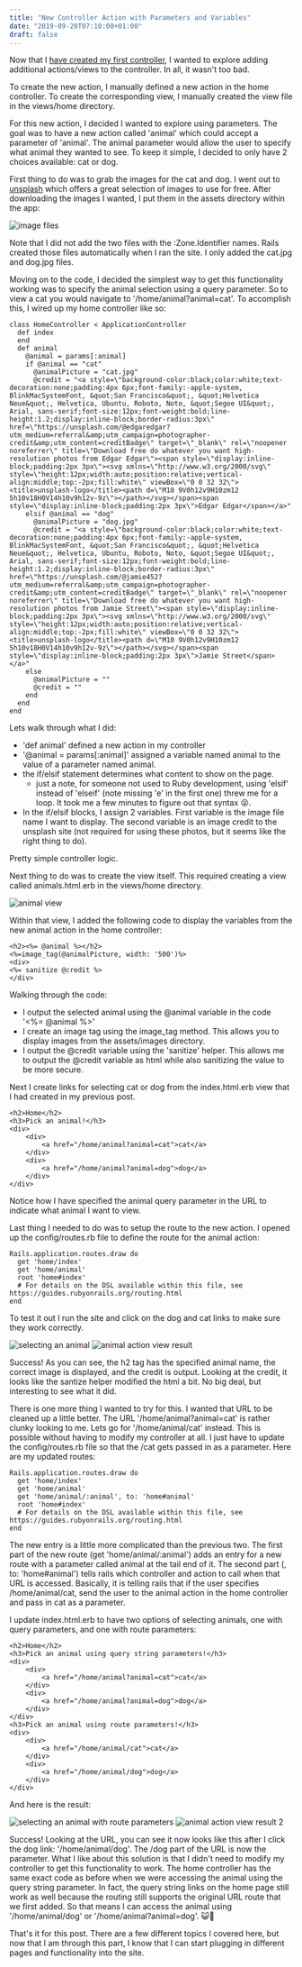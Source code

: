 ```yaml
---
title: "New Controller Action with Parameters and Variables"
date: "2019-09-20T07:10:00+01:00"
draft: false
---
```


Now that I [have created my first controller](/blog/FirstControllerInRails), I wanted to explore adding additional actions/views to the controller. In all, it wasn't too bad.

To create the new action, I manually defined a new action in the home controller. To create the corresponding view, I manually created the view file in the views/home directory. 

For this new action, I decided I wanted to explore using parameters. The goal was to have a new action called 'animal' which could accept a parameter of 'animal'. The animal parameter would allow the user to specify what animal they wanted to see. To keep it simple, I decided to only have 2 choices available: cat or dog.

First thing to do was to grab the images for the cat and dog. I went out to <a href="https://unsplash.com" target="_blank">unsplash</a> which offers a great selection of images to use for free. After downloading the images I wanted, I put them in the assets directory within the app:

![image files](/images/assetsimages.png)

Note that I did not add the two files with the :Zone.Identifier names. Rails created those files automatically when I ran the site. I only added the cat.jpg and dog.jpg files.

Moving on to the code, I decided the simplest way to get this functionality working was to specify the animal selection using a query parameter. So to view a cat you would navigate to '/home/animal?animal=cat'. To accomplish this, I wired up my home controller like so:

```
class HomeController < ApplicationController
  def index
  end
  def animal
    @animal = params[:animal]
    if @animal == "cat"
      @animalPicture = "cat.jpg"
      @credit = "<a style=\"background-color:black;color:white;text-decoration:none;padding:4px 6px;font-family:-apple-system, BlinkMacSystemFont, &quot;San Francisco&quot;, &quot;Helvetica Neue&quot;, Helvetica, Ubuntu, Roboto, Noto, &quot;Segoe UI&quot;, Arial, sans-serif;font-size:12px;font-weight:bold;line-height:1.2;display:inline-block;border-radius:3px\" href=\"https://unsplash.com/@edgaredgar?utm_medium=referral&amp;utm_campaign=photographer-credit&amp;utm_content=creditBadge\" target=\"_blank\" rel=\"noopener noreferrer\" title=\"Download free do whatever you want high-resolution photos from Edgar Edgar\"><span style=\"display:inline-block;padding:2px 3px\"><svg xmlns=\"http://www.w3.org/2000/svg\" style=\"height:12px;width:auto;position:relative;vertical-align:middle;top:-2px;fill:white\" viewBox=\"0 0 32 32\"><title>unsplash-logo</title><path d=\"M10 9V0h12v9H10zm12 5h10v18H0V14h10v9h12v-9z\"></path></svg></span><span style=\"display:inline-block;padding:2px 3px\">Edgar Edgar</span></a>"  
    elsif @animal == "dog"
      @animalPicture = "dog.jpg"
      @credit = "<a style=\"background-color:black;color:white;text-decoration:none;padding:4px 6px;font-family:-apple-system, BlinkMacSystemFont, &quot;San Francisco&quot;, &quot;Helvetica Neue&quot;, Helvetica, Ubuntu, Roboto, Noto, &quot;Segoe UI&quot;, Arial, sans-serif;font-size:12px;font-weight:bold;line-height:1.2;display:inline-block;border-radius:3px\" href=\"https://unsplash.com/@jamie452?utm_medium=referral&amp;utm_campaign=photographer-credit&amp;utm_content=creditBadge\" target=\"_blank\" rel=\"noopener noreferrer\" title=\"Download free do whatever you want high-resolution photos from Jamie Street\"><span style=\"display:inline-block;padding:2px 3px\"><svg xmlns=\"http://www.w3.org/2000/svg\" style=\"height:12px;width:auto;position:relative;vertical-align:middle;top:-2px;fill:white\" viewBox=\"0 0 32 32\"><title>unsplash-logo</title><path d=\"M10 9V0h12v9H10zm12 5h10v18H0V14h10v9h12v-9z\"></path></svg></span><span style=\"display:inline-block;padding:2px 3px\">Jamie Street</span></a>"
    else
      @animalPicture = ""
      @credit = ""
    end
  end
end
```

Lets walk through what I did:

- 'def animal' defined a new action in my controller
- '@animal = params[:animal]' assigned a variable named animal to the value of a parameter named animal.
- the if/elsif statement determines what content to show on the page.
  - just a note, for someone not used to Ruby development, using 'elsif' instead of 'elseif' (note missing 'e' in the first one) threw me for a loop. It took me a few minutes to figure out that syntax 😝.
- In the if/elsif blocks, I assign 2 variables. First variable is the image file name I want to display. The second variable is an image credit to the unsplash site (not required for using these photos, but it seems like the right thing to do).

Pretty simple controller logic. 

Next thing to do was to create the view itself. This required creating a view called animals.html.erb in the views/home directory.

![animal view](/images/animalview.png)

Within that view, I added the following code to display the variables from the new animal action in the home controller:

```
<h2><%= @animal %></h2>
<%=image_tag(@animalPicture, width: '500')%>
<div>
<%= sanitize @credit %>
</div>
```

Walking through the code:

- I output the selected animal using the @animal variable in the code '<%= @animal %>'
- I create an image tag using the image_tag method. This allows you to display images from the assets/images directory.
- I output the @credit variable using the 'sanitize' helper. This allows me to output the @credit variable as html while also sanitizing the value to be more secure.

Next I create links for selecting cat or dog from the index.html.erb view that I had created in my previous post.

```
<h2>Home</h2>
<h3>Pick an animal!</h3>
<div>
    <div>
        <a href="/home/animal?animal=cat">cat</a>
    </div>
    <div>
        <a href="/home/animal?animal=dog">dog</a>
    </div>
</div>
```

Notice how I have specified the animal query parameter in the URL to indicate what animal I want to view.

Last thing I needed to do was to setup the route to the new action. I opened up the config/routes.rb file to define the route for the animal action:

```
Rails.application.routes.draw do
  get 'home/index'
  get 'home/animal'
  root 'home#index'
  # For details on the DSL available within this file, see https://guides.rubyonrails.org/routing.html
end
```

To test it out I run the site and click on the dog and cat links to make sure they work correctly.

![selecting an animal](/images/animalhome1.png)
![animal action view result](/images/animalactionviewresult.png)

Success! As you can see, the h2 tag has the specified animal name, the correct image is displayed, and the credit is output. Looking at the credit, it looks like the santize helper modified the html a bit. No big deal, but interesting to see what it did. 

There is one more thing I wanted to try for this. I wanted that URL to be cleaned up a little better. The URL '/home/animal?animal=cat' is rather clunky looking to me. Lets go for '/home/animal/cat' instead. This is possible without having to modify my controller at all. I just have to update the config/routes.rb file so that the /cat gets passed in as a parameter. Here are my updated routes:

```
Rails.application.routes.draw do
  get 'home/index'
  get 'home/animal'
  get 'home/animal/:animal', to: 'home#animal'
  root 'home#index'
  # For details on the DSL available within this file, see https://guides.rubyonrails.org/routing.html
end
```

The new entry is a little more complicated than the previous two. The first part of the new route (get 'home/animal/:animal') adds an entry for a new route with a parameter called animal at the tail end of it. The second part (, to: 'home#animal') tells rails which controller and action to call when that URL is accessed. Basically, it is telling rails that if the user specifies /home/animal/cat, send the user to the animal action in the home controller and pass in cat as a parameter.

I update index.html.erb to have two options of selecting animals, one with query parameters, and one with route parameters:

```
<h2>Home</h2>
<h3>Pick an animal using query string parameters!</h3>
<div>
    <div>
        <a href="/home/animal?animal=cat">cat</a>
    </div>
    <div>
        <a href="/home/animal?animal=dog">dog</a>
    </div>
</div>
<h3>Pick an animal using route parameters!</h3>
<div>
    <div>
        <a href="/home/animal/cat">cat</a>
    </div>
    <div>
        <a href="/home/animal/dog">dog</a>
    </div>
</div>
```

And here is the result:

![selecting an animal with route parameters](/images/animalhome2.png)
![animal action view result 2](/images/animalactionviewresult2.png)

Success! Looking at the URL, you can see it now looks like this after I click the dog link: '/home/animal/dog'. The /dog part of the URL is now the parameter. What I like about this solution is that I didn't need to modify my controller to get this functionality to work. The home controller has the same exact code as before when we were accessing the animal using the query string parameter. In fact, the query string links on the home page still work as well because the routing still supports the original URL route that we first added. So that means I can access the animal using '/home/animal/dog' or '/home/animal?animal=dog'. 😺🐶

That's it for this post. There are a few different topics I covered here, but now that I am through this part, I know that I can start plugging in different pages and functionality into the site.



